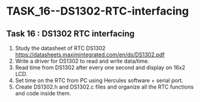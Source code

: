 # TASK_16--DS1302-RTC-interfacing


## Task 16 : DS1302 RTC interfacing
1. Study the datasheet of RTC DS1302 
https://datasheets.maximintegrated.com/en/ds/DS1302.pdf
2. Write a driver for DS1302 to read and write data/time. 
3. Read time from DS1302 after every one second and display on 16x2 LCD. 
4. Set time on the RTC from PC using Hercules software + serial port.
5. Create DS1302.h and DS1302.c files and organize all the RTC functions and code inside 
them.
